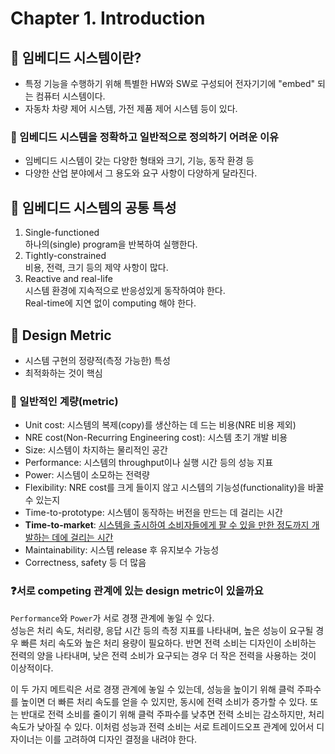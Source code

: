 # Chapter 1. Introduction
## 🔵 임베디드 시스템이란?
* 특정 기능을 수행하기 위해 특별한 HW와 SW로 구성되어 전자기기에 "embed" 되는 컴퓨터 시스템이다.  
* 자동차 차량 제어 시스템, 가전 제품 제어 시스템 등이 있다.

### 🔹 임베디드 시스템을 정확하고 일반적으로 정의하기 어려운 이유
* 임베디드 시스템이 갖는 다양한 형태와 크기, 기능, 동작 환경 등
* 다양한 산업 분야에서 그 용도와 요구 사항이 다양하게 달라진다.


## 🔵 임베디드 시스템의 공통 특성
1. Single-functioned  
하나의(single) program을 반복하여 실행한다.
2. Tightly-constrained  
비용, 전력, 크기 등의 제약 사항이 많다.
3. Reactive and real-life  
시스템 환경에 지속적으로 반응성있게 동작하여야 한다.  
Real-time에 지연 없이 computing 해야 한다.


## 🔵 Design Metric
* 시스템 구현의 정량적(측정 가능한) 특성
* 최적화하는 것이 핵심

### 🔹 일반적인 계량(metric)
* Unit cost: 시스템의 복제(copy)를 생산하는 데 드는 비용(NRE 비용 제외)
* NRE cost(Non-Recurring Engineering cost): 시스템 초기 개발 비용
* Size: 시스템이 차지하는 물리적인 공간
* Performance: 시스템의 throughput이나 실행 시간 등의 성능 지표
* Power: 시스템이 소모하는 전력량
* Flexibility: NRE cost를 크게 들이지 않고 시스템의 기능성(functionality)을 바꿀 수 있는지
* Time-to-prototype: 시스템이 동작하는 버전을 만드는 데 걸리는 시간
* **Time-to-market**: <u>시스템을 출시하여 소비자들에게 팔 수 있을 만한 정도까지 개발하는 데에 걸리는 시간</u>
* Maintainability: 시스템 release 후 유지보수 가능성
* Correctness, safety 등 더 많음

### ❓서로 competing 관계에 있는 design metric이 있을까요
`Performance`와 `Power`가 서로 경쟁 관계에 놓일 수 있다.  
성능은 처리 속도, 처리량, 응답 시간 등의 측정 지표를 나타내며, 높은 성능이 요구될 경우 빠른 처리 속도와 높은 처리 용량이 필요하다. 반면 전력 소비는 디자인이 소비하는 전력의 양을 나타내며, 낮은 전력 소비가 요구되는 경우 더 작은 전력을 사용하는 것이 이상적이다.  

이 두 가지 메트릭은 서로 경쟁 관계에 놓일 수 있는데, 성능을 높이기 위해 클럭 주파수를 높이면 더 빠른 처리 속도를 얻을 수 있지만, 동시에 전력 소비가 증가할 수 있다. 또는 반대로 전력 소비를 줄이기 위해 클럭 주파수를 낮추면 전력 소비는 감소하지만, 처리 속도가 낮아질 수 있다. 이처럼 성능과 전력 소비는 서로 트레이드오프 관계에 있어서 디자이너는 이를 고려하여 디자인 결정을 내려야 한다.
